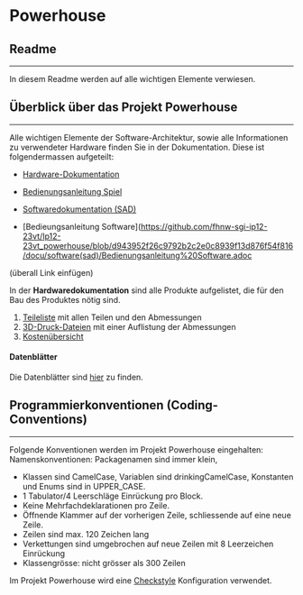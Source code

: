 
# Powerhouse

## Readme
***
In diesem Readme werden auf alle wichtigen Elemente verwiesen.

## Überblick über das Projekt Powerhouse
***
Alle wichtigen Elemente der Software-Architektur, sowie alle Informationen zu verwendeter Hardware finden Sie in der Dokumentation. Diese ist folgendermassen aufgeteilt:

* [Hardware-Dokumentation](https://github.com/fhnw-sgi-ip12-23vt/Ip12-23vt_powerhouse/blob/f4988460a4c3d4b095565e1390c6c0ab0d1195cb/docu/hardware/Hardware.adoc)

* [Bedienungsanleitung Spiel](https://github.com/fhnw-sgi-ip12-23vt/Ip12-23vt_powerhouse/blob/d943952f26c9792b2c2e0c8939f13d876f54f816/docu/hardware/Bedienungsanleitung%20Spiel.adoc)

* [Softwaredokumentation (SAD)](https://github.com/fhnw-sgi-ip12-23vt/Ip12-23vt_powerhouse/blob/c4615cf55405ba9b3537b55cfcc192cdb2d660c0/docu/software(sad)/arc42-template.adoc)

* [Bedieungsanleitung Software](https://github.com/fhnw-sgi-ip12-23vt/Ip12-23vt_powerhouse/blob/d943952f26c9792b2c2e0c8939f13d876f54f816/docu/software(sad)/Bedienungsanleitung%20Software.adoc

(überall Link einfügen)

In der **Hardwaredokumentation** sind alle Produkte aufgelistet, die für den Bau des Produktes nötig sind.

1. [Teileliste](https://github.com/fhnw-sgi-ip12-23vt/Ip12-23vt_powerhouse/blob/f4988460a4c3d4b095565e1390c6c0ab0d1195cb/docu/hardware/Hardware.adoc) mit allen Teilen und den Abmessungen
2. [3D-Druck-Dateien](https://github.com/fhnw-sgi-ip12-23vt/Ip12-23vt_powerhouse/blob/d943952f26c9792b2c2e0c8939f13d876f54f816/docu/hardware/3D-Objekte%20Dateien) mit einer Auflistung der Abmessungen 
3. [Kostenübersicht](https://github.com/fhnw-sgi-ip12-23vt/Ip12-23vt_powerhouse/blob/d943952f26c9792b2c2e0c8939f13d876f54f816/docu/hardware/Kosten%C3%BCbersicht.adoc)

#### Datenblätter
Die Datenblätter sind [hier](https://github.com/fhnw-sgi-ip12-23vt/Ip12-23vt_powerhouse/blob/d943952f26c9792b2c2e0c8939f13d876f54f816/docu/hardware/Datenbl%C3%A4tter) zu finden.

## Programmierkonventionen (Coding-Conventions)
***
Folgende Konventionen werden im Projekt Powerhouse eingehalten:
Namenskonventionen: Packagenamen sind immer klein,

* Klassen sind CamelCase, Variablen sind drinkingCamelCase, Konstanten und Enums sind in UPPER_CASE.
* 1 Tabulator/4 Leerschläge Einrückung pro Block.
* Keine Mehrfachdeklarationen pro Zeile.
* Öffnende Klammer auf der vorherigen Zeile, schliessende auf eine neue Zeile.
* Zeilen sind max. 120 Zeichen lang
* Verkettungen sind umgebrochen auf neue Zeilen mit 8 Leerzeichen Einrückung
* Klassengrösse: nicht grösser als 300 Zeilen

 Im Projekt Powerhouse wird eine [Checkstyle](https://checkstyle.sourceforge.io/) Konfiguration verwendet.


